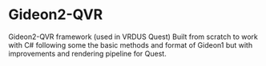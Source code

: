 # Gideon2-QVR
Gideon2-QVR framework (used in VRDUS Quest) Built from scratch to work with C# following some the basic methods and format of Gideon1 but with improvements and rendering pipeline for Quest.
